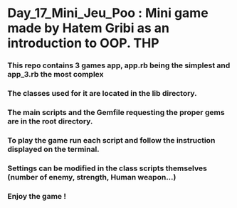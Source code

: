 # Day_17_Mini_Jeu_Poo : Mini game made by Hatem Gribi as an introduction to OOP. THP

### This repo contains 3 games app, app.rb being the simplest and app_3.rb the most complex
### The classes used for it are located in the lib directory.
### The main scripts and the Gemfile requesting the proper gems are in the root directory.

### To play the game run each script and follow the instruction displayed on the terminal.

### Settings can be modified in the class scripts themselves (number of enemy, strength, Human weapon...)

### Enjoy the game !
